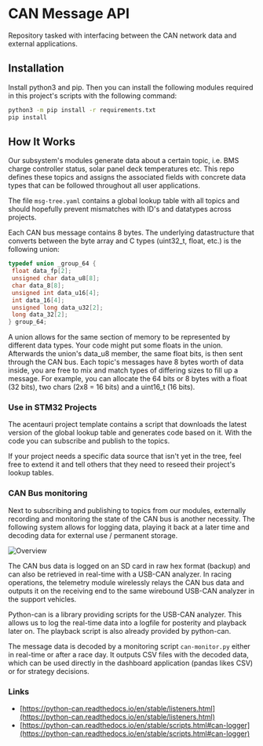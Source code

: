 # CAN Message API

Repository tasked with interfacing between the CAN network data and external applications.

## Installation

Install python3 and pip. Then you can install the following modules required in this project's scripts with the following command:
```sh
python3 -m pip install -r requirements.txt
pip install
```


## How It Works

Our subsystem's modules generate data about a certain topic, i.e. BMS charge controller status, solar panel deck temperatures etc. This repo defines these topics and assigns the associated fields with concrete data types that can be followed throughout all user applications.

The file `msg-tree.yaml` contains a global lookup table with all topics and should hopefully prevent mismatches with ID's and datatypes across projects.

Each CAN bus message contains 8 bytes. The underlying datastructure that converts between the byte array and C types (uint32_t, float, etc.) is the following union:

```C
typedef union _group_64 {
 float data_fp[2];
 unsigned char data_u8[8];
 char data_8[8];
 unsigned int data_u16[4];
 int data_16[4];
 unsigned long data_u32[2];
 long data_32[2];
} group_64;
```

A union allows for the same section of memory to be represented by different data types. Your code might put some floats in the union. Afterwards the union's data_u8 member, the same float bits, is then sent through the CAN bus. Each topic's messages have 8 bytes worth of data inside, you are free to mix and match types of differing sizes to fill up a message. For example, you can allocate the 64 bits or 8 bytes with a float (32 bits), two chars (2x8 = 16 bits) and a uint16_t (16 bits).

### Use in STM32 Projects

The acentauri project template contains a script that downloads the latest version of the global lookup table and generates code based on it. With the code you can subscribe and publish to the topics.

If your project needs a specific data source that isn't yet in the tree, feel free to extend it and tell others that they need to reseed their project's lookup tables.

### CAN Bus monitoring

Next to subscribing and publishing to topics from our modules, externally recording and monitoring the state of the CAN bus is another necessity. The following system allows for logging data, playing it back at a later time and decoding data for external use / permanent storage.

![Overview](./docs/overview.png)

The CAN bus data is logged on an SD card in raw hex format (backup) and can also be retrieved in real-time with a USB-CAN analyzer. In racing operations, the telemetry module wirelessly relays the CAN bus data and outputs it on the receiving end to the same wirebound USB-CAN analyzer in the support vehicles.

Python-can is a library providing scripts for the USB-CAN analyzer. This allows us to log the real-time data into a logfile for posterity and playback later on. The playback script is also already provided by python-can.

The message data is decoded by a monitoring script `can-monitor.py` either in real-time or after a race day. It outputs CSV files with the decoded data, which can be used directly in the dashboard application (pandas likes CSV) or for strategy decisions.

### Links

- [https://python-can.readthedocs.io/en/stable/listeners.html](https://python-can.readthedocs.io/en/stable/listeners.html)
- [https://python-can.readthedocs.io/en/stable/scripts.html#can-logger](https://python-can.readthedocs.io/en/stable/scripts.html#can-logger)